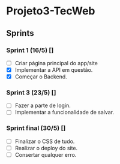 # Projeto3-TecWeb
## Sprints
### Sprint 1 (16/5) []
- [ ] Criar página principal do app/site
- [x] Implementar a API em questão.
- [x] Começar o Backend.

### Sprint 3 (23/5) []
- [ ] Fazer a parte de login.
- [ ] Implementar a funcionalidade de salvar.

### Sprint final (30/5) []
- [ ] Finalizar o CSS de tudo.
- [ ] Realizar o deploy do site.
- [ ] Consertar qualquer erro.
